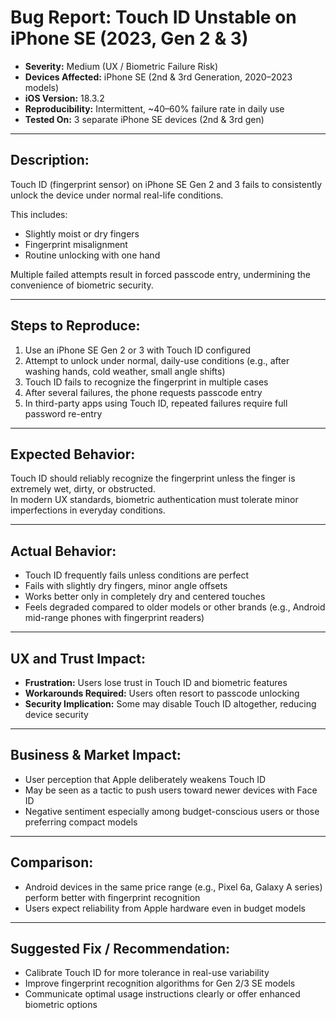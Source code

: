 # Bug Report: Touch ID Unstable on iPhone SE (2023, Gen 2 & 3)

- **Severity:** Medium (UX / Biometric Failure Risk)
- **Devices Affected:** iPhone SE (2nd & 3rd Generation, 2020–2023 models)
- **iOS Version:** 18.3.2
- **Reproducibility:** Intermittent, ~40–60% failure rate in daily use
- **Tested On:** 3 separate iPhone SE devices (2nd & 3rd gen)

---

## Description:

Touch ID (fingerprint sensor) on iPhone SE Gen 2 and 3 fails to consistently unlock the device under normal real-life conditions.

This includes:
- Slightly moist or dry fingers
- Fingerprint misalignment
- Routine unlocking with one hand

Multiple failed attempts result in forced passcode entry, undermining the convenience of biometric security.

---

## Steps to Reproduce:

1. Use an iPhone SE Gen 2 or 3 with Touch ID configured  
2. Attempt to unlock under normal, daily-use conditions (e.g., after washing hands, cold weather, small angle shifts)  
3. Touch ID fails to recognize the fingerprint in multiple cases  
4. After several failures, the phone requests passcode entry  
5. In third-party apps using Touch ID, repeated failures require full password re-entry

---

## Expected Behavior:

Touch ID should reliably recognize the fingerprint unless the finger is extremely wet, dirty, or obstructed.  
In modern UX standards, biometric authentication must tolerate minor imperfections in everyday conditions.

---

## Actual Behavior:

- Touch ID frequently fails unless conditions are perfect  
- Fails with slightly dry fingers, minor angle offsets  
- Works better only in completely dry and centered touches  
- Feels degraded compared to older models or other brands (e.g., Android mid-range phones with fingerprint readers)

---

## UX and Trust Impact:

- **Frustration:** Users lose trust in Touch ID and biometric features  
- **Workarounds Required:** Users often resort to passcode unlocking  
- **Security Implication:** Some may disable Touch ID altogether, reducing device security

---

## Business & Market Impact:

- User perception that Apple deliberately weakens Touch ID  
- May be seen as a tactic to push users toward newer devices with Face ID  
- Negative sentiment especially among budget-conscious users or those preferring compact models

---

## Comparison:

- Android devices in the same price range (e.g., Pixel 6a, Galaxy A series) perform better with fingerprint recognition  
- Users expect reliability from Apple hardware even in budget models

---

## Suggested Fix / Recommendation:

- Calibrate Touch ID for more tolerance in real-use variability  
- Improve fingerprint recognition algorithms for Gen 2/3 SE models  
- Communicate optimal usage instructions clearly or offer enhanced biometric options

